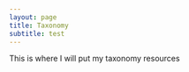 ```yaml
---
layout: page
title: Taxonomy
subtitle: test
---
```


This is where I will put my taxonomy resources


